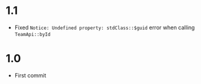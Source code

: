 # 1.1

- Fixed `Notice: Undefined property: stdClass::$guid` error when calling `TeamApi::byId`

# 1.0

- First commit